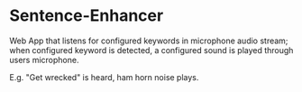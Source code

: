 # Sentence-Enhancer
Web App that listens for configured keywords in microphone audio stream; when configured keyword is detected, a configured sound is played through users microphone. 

E.g. "Get wrecked" is heard, ham horn noise plays.
